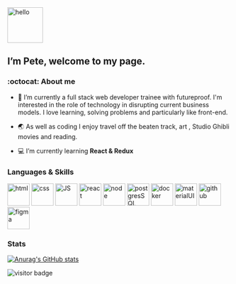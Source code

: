 <img src='https://media.giphy.com/media/ymwg2hvAKuuuiDN1x3/giphy.gif' alt='hello' height='80px'/> 

##  I’m Pete, welcome to my page. 
 
### :octocat: About me 
- 👀 I’m currently a full stack web developer trainee with futureproof. I'm interested in the role of technology in disrupting current business models. I love learning, solving problems and particularly like front-end.

- :earth_asia: As well as coding I enjoy travel off the beaten track, art , Studio Ghibli movies and reading.

- :computer: I’m currently learning **React & Redux** 

### Languages & Skills
<p align='left'>
<img src='https://img.icons8.com/color/2x/html-5--v2.png' alt='html' height='50px'/>
<img src='https://img.icons8.com/color/2x/css3.png' alt='css' height='50px'/>
<img src='https://img.icons8.com/color/2x/javascript.png' alt='JS' height='50px'/>
<img src='https://img.icons8.com/plasticine/2x/react.png' alt='react' height='50px'/>
<img src='https://img.icons8.com/color/2x/nodejs.png' alt='node' height='50px'/>
<img src='https://img.icons8.com/color/2x/postgreesql.png' alt='postgresSQL' height='50px'/>
<img src='https://img.icons8.com/fluency/2x/docker.png' alt='docker' height='50px'/>
<img src='https://img.icons8.com/color/2x/material-ui.png' alt='materialUI' height='50px'/> 
<img src='https://img.icons8.com/color-glass/2x/github.png' alt='github' height='50px'/>
<img src='https://img.icons8.com/color/2x/figma.png' alt='figma' height='50px'/>
</p> 


### Stats 

[![Anurag's GitHub stats](https://github-readme-stats.vercel.app/api?username=pilks-pixel&show_icons=true&theme=tokyonight)](https://github.com/anuraghazra/github-readme-stats)


![visitor badge](https://visitor-badge.glitch.me/badge?page_id=pilks-pixel.READMEmd)




<!---
Pilks-pixel/Pilks-pixel is a ✨ special ✨ repository because its `README.md` (this file) appears on your GitHub profile.
You can click the Preview link to take a look at your changes.
--->
